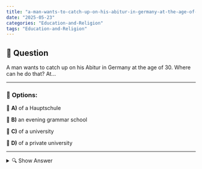 ```yaml
---
title: "a-man-wants-to-catch-up-on-his-abitur-in-germany-at-the-age-of-30-where-can-he-do-that-at"
date: "2025-05-23"
categories: "Education-and-Religion"
tags: "Education-and-Religion"
---
```


## 📌 **Question**

A man wants to catch up on his Abitur in Germany at the age of 30. Where can he do that? At...



---

### 📝 **Options:**

🔘 **A)** of a Hauptschule

🔘 **B)** an evening grammar school

🔘 **C)** of a university

🔘 **D)** of a private university

---

<details>
  <summary>🔍 Show Answer</summary>

  <p>
💡  <b>Correct Answer:</b>  b
  </p>
  <p>
    📖<b>Explanation:</b>
    
  </p>
</details>
